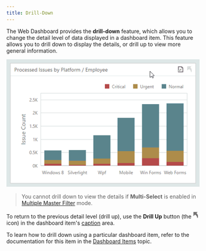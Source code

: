 ```yaml
---
title: Drill-Down
---
```

The Web Dashboard provides the **drill-down** feature, which allows you to change the detail level of data displayed in a dashboard item. This feature allows you to drill down to display the details, or drill up to view more general information.

![WebViewer_DrillDown](../../../images/Img22463.gif)

> You cannot drill down to view the details if **Multi-Select** is enabled in [Multiple Master Filter](../../../../dashboard-for-web/articles/web-dashboard-viewer-mode/data-presentation/master-filtering.md) mode.

To return to the previous detail level (drill up), use the **Drill Up** button (the ![WebViewer_DrillUpIcon](../../../images/Img22464.png) icon) in the dashboard item's [caption](../../../../dashboard-for-web/articles/web-dashboard-viewer-mode/data-presentation/dashboard-layout.md) area.

To learn how to drill down using a particular dashboard item, refer to the documentation for this item in the [Dashboard Items](../../../../dashboard-for-web/articles/web-dashboard-viewer-mode/dashboard-items.md) topic.